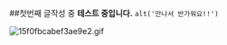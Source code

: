 ##첫번째 글작성 중
**테스트 중입니다.**
`alt('만나서 반가워요!!')`


![15f0fbcabef3ae9e2.gif](C:\Users\Parkchihoon\Downloads\15f0fbcabef3ae9e2.gif)

